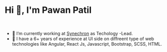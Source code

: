 <h1>Hi 👋, I'm Pawan Patil</h1>
<br>


- 🔭 I’m currently working at [Synechron](https://www.synechron.com/) as Techology -Lead.
- 🌱 I have a 6+ years of experience at UI side on diffreent type of web technologies like Angular, React Js, Javascript, Bootstrap, SCSS, HTML.


<!--
**pawanpatil08/pawanpatil08** is a ✨ _special_ ✨ repository because its `README.md` (this file) appears on your GitHub profile.

Here are some ideas to get you started:

- 🔭 I’m currently working on ...
- 🌱 I’m currently learning ...
- 👯 I’m looking to collaborate on ...
- 🤔 I’m looking for help with ...
- 💬 Ask me about ...
- 📫 How to reach me: ...
- 😄 Pronouns: ...
- ⚡ Fun fact: ...
-->
